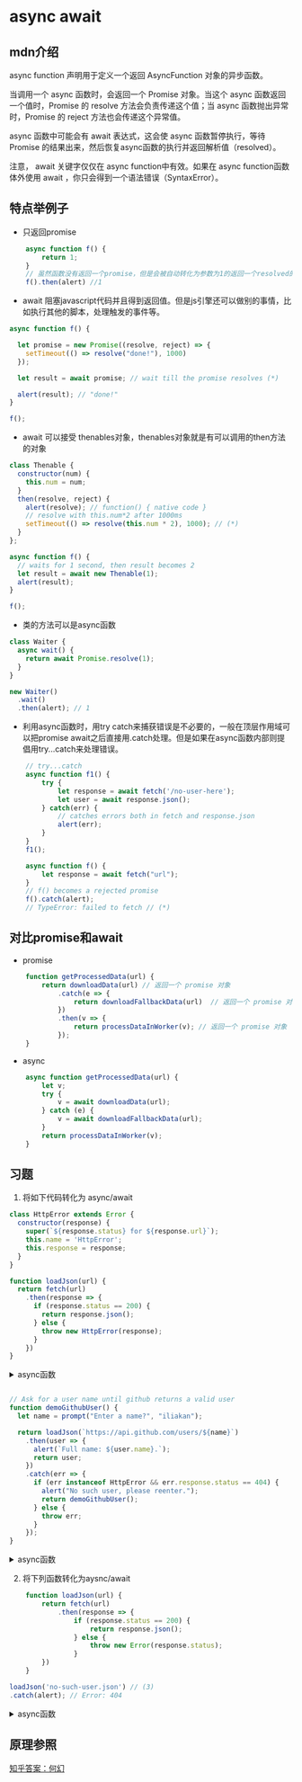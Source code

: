# async await

## mdn介绍

async function 声明用于定义一个返回 AsyncFunction 对象的异步函数。

当调用一个 async 函数时，会返回一个 Promise 对象。当这个 async 函数返回一个值时，Promise 的 resolve 方法会负责传递这个值；当 async 函数抛出异常时，Promise 的 reject 方法也会传递这个异常值。

async 函数中可能会有 await 表达式，这会使 async 函数暂停执行，等待 Promise  的结果出来，然后恢复async函数的执行并返回解析值（resolved）。

注意， await 关键字仅仅在 async function中有效。如果在 async function函数体外使用 await ，你只会得到一个语法错误（SyntaxError）。

## 特点举例子

- 只返回promise
```js
    async function f() {
        return 1;
    }
    // 虽然函数没有返回一个promise，但是会被自动转化为参数为1的返回一个resolved的promise
    f().then(alert) //1
```

- await 阻塞javascript代码并且得到返回值。但是js引擎还可以做别的事情，比如执行其他的脚本，处理触发的事件等。
```js
async function f() {

  let promise = new Promise((resolve, reject) => {
    setTimeout(() => resolve("done!"), 1000)
  });

  let result = await promise; // wait till the promise resolves (*)

  alert(result); // "done!"
}

f();
```

- await 可以接受 thenables对象，thenables对象就是有可以调用的then方法的对象
```js
class Thenable {
  constructor(num) {
    this.num = num;
  }
  then(resolve, reject) {
    alert(resolve); // function() { native code }
    // resolve with this.num*2 after 1000ms
    setTimeout(() => resolve(this.num * 2), 1000); // (*)
  }
};

async function f() {
  // waits for 1 second, then result becomes 2
  let result = await new Thenable(1);
  alert(result);
}

f();
```
- 类的方法可以是async函数
```js
class Waiter {
  async wait() {
    return await Promise.resolve(1);
  }
}

new Waiter()
  .wait()
  .then(alert); // 1

```
- 利用async函数时，用try catch来捕获错误是不必要的，一般在顶层作用域可以把promise await之后直接用.catch处理。但是如果在async函数内部则提倡用try...catch来处理错误。
```js
    // try...catch
    async function f1() {
        try {
            let response = await fetch('/no-user-here');
            let user = await response.json();
        } catch(err) {
            // catches errors both in fetch and response.json
            alert(err);
        }
    }
    f1();

    async function f() {
        let response = await fetch("url");
    }
    // f() becomes a rejected promise
    f().catch(alert);
    // TypeError: failed to fetch // (*)
```
## 对比promise和await 

- promise
```js
    function getProcessedData(url) {
        return downloadData(url) // 返回一个 promise 对象
            .catch(e => {
                return downloadFallbackData(url)  // 返回一个 promise 对象
            })
            .then(v => {
                return processDataInWorker(v); // 返回一个 promise 对象
            });
    }
```
- async 
```js
    async function getProcessedData(url) {
        let v;
        try {
            v = await downloadData(url); 
        } catch (e) {
            v = await downloadFallbackData(url);
        }
        return processDataInWorker(v);
    }
```

## 习题

1. 将如下代码转化为 async/await

```js
class HttpError extends Error {
  constructor(response) {
    super(`${response.status} for ${response.url}`);
    this.name = 'HttpError';
    this.response = response;
  }
}

function loadJson(url) {
  return fetch(url)
    .then(response => {
      if (response.status == 200) {
        return response.json();
      } else {
        throw new HttpError(response);
      }
    })
}
```
<details>
<summary>async函数</summary>

```js

async function loadJson(url){
    let response = await fetch(url);
    if (response.status === 200) {
        return response.json();
    } else {
        throw new HttpError(response);
    }
}
```
</details>

```js

// Ask for a user name until github returns a valid user
function demoGithubUser() {
  let name = prompt("Enter a name?", "iliakan");

  return loadJson(`https://api.github.com/users/${name}`)
    .then(user => {
      alert(`Full name: ${user.name}.`);
      return user;
    })
    .catch(err => {
      if (err instanceof HttpError && err.response.status == 404) {
        alert("No such user, please reenter.");
        return demoGithubUser();
      } else {
        throw err;
      }
    });
}
```
<details>
<summary>async函数</summary>

```js

async function demoGithubUser2(){
    let user;
    while(true){    
        let name = prompt("Enter a name?", "iliakan");
        try {
            user = await loadJson(`https://api.github.com/users/${name}`);
            break;
        } catch(err) {
            if(err instanceof HttpError && err.response.status == 404) {
                  alert("No such user, please reenter.");
            } else {
                 throw err;
            }
        }
    }
    alert(`Full name: ${user.name}.`);
    return user;
}
demoGithubUser();
```
</details>


2. 将下列函数转化为aysnc/await

```js
    function loadJson(url) {
        return fetch(url)
            .then(response => {
                if (response.status == 200) {
                    return response.json();
                } else {
                    throw new Error(response.status);
                }
        })
    }

loadJson('no-such-user.json') // (3)
.catch(alert); // Error: 404
```

<details>
<summary>async函数</summary>

```js

async function loadJson2(url){
   let response = await fetch(url);
   if(response.status === 200 ) {
       return response.json();
   }
   return new Error(response.status);
}
loadJson('no-such-user.json').catch(alert);

```
</details>

## 原理参照

[知乎答案：何幻](https://www.zhihu.com/question/39571954)